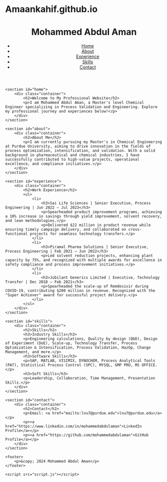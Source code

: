 # Amaankahif.github.io
<!DOCTYPE html>
<html lang="en">
<head>
    <meta charset="UTF-8">
    <meta name="viewport" content="width=device-width, initial-scale=1.0">
    <title>Mohammed Abdul Aman - Chemical Engineer</title>
    <link rel="stylesheet" href="styles.css">
</head>
<body>
    <header>
        <div class="container">
            <h1>Mohammed Abdul Aman</h1>
            <nav>
                <ul>
                    <li><a href="#home">Home</a></li>
                    <li><a href="#about">About</a></li>
                    <li><a href="#experience">Experience</a></li>
                    <li><a href="#skills">Skills</a></li>
                    <li><a href="#contact">Contact</a></li>
                </ul>
            </nav>
        </div>
    </header>

    <section id="home">
        <div class="container">
            <h2>Welcome to My Professional Website</h2>
            <p>I am Mohammed Abdul Aman, a Master's level Chemical Engineer specializing in Process Validation and Engineering. Explore my professional journey and experiences below!</p>
        </div>
    </section>

    <section id="about">
        <div class="container">
            <h2>About Me</h2>
            <p>I am currently pursuing my Master's in Chemical Engineering at Purdue University, aiming to drive innovation in the fields of process optimization, intensification, and validation. With a solid background in pharmaceutical and chemical industries, I have successfully contributed to high-value projects, operational excellence, and compliance initiatives.</p>
        </div>
    </section>

    <section id="experience">
        <div class="container">
            <h2>Work Experience</h2>
            <ul>
                <li>
                    <h3>Sai Life Sciences | Senior Executive, Process Engineering | Jun 2022 – Jul 2023</h3>
                    <p>Spearheaded product improvement programs, achieving a 10% increase in savings through yield improvement, solvent recovery, and lean methodologies.</p>
                    <p>Delivered $22 million in product revenue while ensuring timely campaign delivery, and collaborated on cross-functional projects for seamless technology transfers.</p>
                </li>
                <li>
                    <h3>Piramal Pharma Solutions | Senior Executive, Process Engineering | Feb 2021 – Jun 2022</h3>
                    <p>Led solvent reduction projects, enhancing plant capacity by 75%, and recognized with multiple awards for excellence in safety compliance and process improvement initiatives.</p>
                </li>
                <li>
                    <h3>Jubilant Generics Limited | Executive, Technology Transfer | Dec 2018 – Feb 2021</h3>
                    <p>Spearheaded the scale-up of Remdesivir during COVID-19, contributing $200 million in revenue. Recognized with the "Super Achiever" award for successful project delivery.</p>
                </li>
            </ul>
        </div>
    </section>

    <section id="skills">
        <div class="container">
            <h2>Skills</h2>
            <h3>Industry Skills</h3>
            <p>Engineering calculations, Quality by design (QbD), Design of Experiment (DoE), Scale-up, Technology Transfer, Process Optimization & Intensification, Process Validation, HazOp, Change Management, and more.</p>
            <h3>Software Skills</h3>
            <p>SAP, MATLAB, VISIMIX, DYNOCHEM, Process Analytical Tools (PAT), Statistical Process Control (SPC), MYSQL, GMP PRO, MS OFFICE.</p>
            <h3>Soft Skills</h3>
            <p>Leadership, Collaboration, Time Management, Presentation Skills.</p>
        </div>
    </section>

    <section id="contact">
        <div class="container">
            <h2>Contact</h2>
            <p>Email: <a href="mailto:lnu7@purdue.edu">lnu7@purdue.edu</a></p>
            <p><a href="https://www.linkedin.com/in/mohammedabdulaman">LinkedIn Profile</a></p>
            <p><a href="https://github.com/mohammedabdulaman">GitHub Profile</a></p>
        </div>
    </section>

    <footer>
        <p>&copy; 2024 Mohammed Abdul Aman</p>
    </footer>

    <script src="script.js"></script>
</body>
</html>
